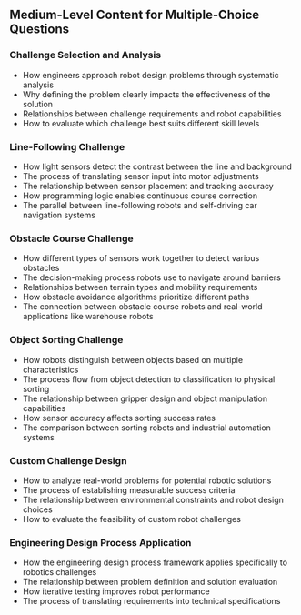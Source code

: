 ## Medium-Level Content for Multiple-Choice Questions

### Challenge Selection and Analysis
- How engineers approach robot design problems through systematic analysis
- Why defining the problem clearly impacts the effectiveness of the solution
- Relationships between challenge requirements and robot capabilities
- How to evaluate which challenge best suits different skill levels

### Line-Following Challenge
- How light sensors detect the contrast between the line and background
- The process of translating sensor input into motor adjustments
- The relationship between sensor placement and tracking accuracy
- How programming logic enables continuous course correction
- The parallel between line-following robots and self-driving car navigation systems

### Obstacle Course Challenge
- How different types of sensors work together to detect various obstacles
- The decision-making process robots use to navigate around barriers
- Relationships between terrain types and mobility requirements
- How obstacle avoidance algorithms prioritize different paths
- The connection between obstacle course robots and real-world applications like warehouse robots

### Object Sorting Challenge
- How robots distinguish between objects based on multiple characteristics
- The process flow from object detection to classification to physical sorting
- The relationship between gripper design and object manipulation capabilities
- How sensor accuracy affects sorting success rates
- The comparison between sorting robots and industrial automation systems

### Custom Challenge Design
- How to analyze real-world problems for potential robotic solutions
- The process of establishing measurable success criteria
- The relationship between environmental constraints and robot design choices
- How to evaluate the feasibility of custom robot challenges

### Engineering Design Process Application
- How the engineering design process framework applies specifically to robotics challenges
- The relationship between problem definition and solution evaluation
- How iterative testing improves robot performance
- The process of translating requirements into technical specifications
